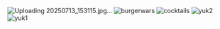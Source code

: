 ![Uploading 20250713_153115.jpg…]()
![burgerwars](https://github.com/user-attachments/assets/c94afc9b-793f-48a0-8462-a2250d9e9757)
![cocktails](https://github.com/user-attachments/assets/725de9b4-a4ef-41d8-a4b0-280aad061cde)
![yuk2](https://github.com/user-attachments/assets/8165c842-4e09-4bfe-aff9-f44e5d639a64)
![yuk1](https://github.com/user-attachments/assets/456cda61-2f27-4fb9-b677-880936cdb546)
